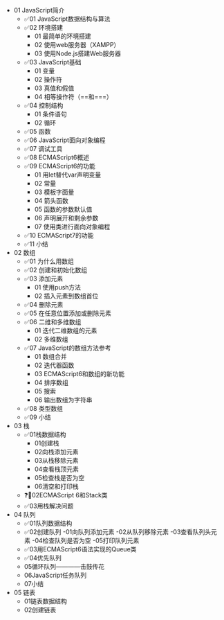 - 01 JavaScript简介
    - ✅01 JavaScript数据结构与算法
    - ✅02 环境搭建
        - 01 最简单的环境搭建
        - 02 使用web服务器（XAMPP）
        - 03 使用Node.js搭建Web服务器
    - ✅03 JavaScript基础
        - 01 变量
        - 02 操作符
        - 03 真值和假值
        - 04 相等操作符（=\=和===）
    - ✅04 控制结构
        - 01 条件语句
        - 02 循环
    - ✅05 函数
    - ✅06 JavaScript面向对象编程
    - ✅07 调试工具
    - ✅08 ECMAScript6概述
    - ✅09 ECMAScript6的功能
        - 01 用let替代var声明变量
        - 02 常量
        - 03 模板字面量
        - 04 箭头函数
        - 05 函数的参数默认值
        - 06 声明展开和剩余参数
        - 07 使用类进行面向对象编程
    - ✅10 ECMAScript7的功能
    - ✅11 小结
- 02 数组
    - ✅01 为什么用数组
    - ✅02 创建和初始化数组
    - ✅03 添加元素
        - 01 使用push方法
        - 02 插入元素到数组首位
    - ✅04 删除元素
    - ✅05 在任意位置添加或删除元素
    - ✅06 二维和多维数组
        - 01 迭代二维数组的元素
        - 02 多维数组
    - ✅07 JavaScript的数组方法参考
        - 01 数组合并
        - 02 迭代器函数
        - 03 ECMAScript6和数组的新功能
        - 04 排序数组
        - 05 搜索
        - 06 输出数组为字符串
    - ✅08 类型数组
    - ✅09 小结
- 03 栈
    - ✅01栈数据结构
        - 01创建栈
        - 02向栈添加元素
        - 03从栈移除元素
        - 04查看栈顶元素
        - 05检查栈是否为空
        - 06清空和打印栈
    - ❓🔶02ECMAScript 6和Stack类
    - ✅03用栈解决问题
- 04 队列
    - ✅01队列数据结构
    - ✅02创建队列
        -01向队列添加元素
        -02从队列移除元素
        -03查看队列头元素
        -04检查队列是否为空
        -05打印队列元素
    - ✅03用ECMAScript6语法实现的Queue类
    - ✅04优先队列
    - 05循环队列————击鼓传花
    - 06JavaScript任务队列
    - 07小结
- 05 链表
    - 01链表数据结构
    - 02创建链表
